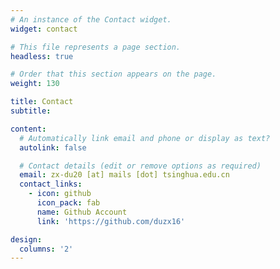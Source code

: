 ```yaml
---
# An instance of the Contact widget.
widget: contact

# This file represents a page section.
headless: true

# Order that this section appears on the page.
weight: 130

title: Contact
subtitle:

content:
  # Automatically link email and phone or display as text?
  autolink: false

  # Contact details (edit or remove options as required)
  email: zx-du20 [at] mails [dot] tsinghua.edu.cn
  contact_links:
    - icon: github
      icon_pack: fab
      name: Github Account
      link: 'https://github.com/duzx16'

design:
  columns: '2'
---
```

